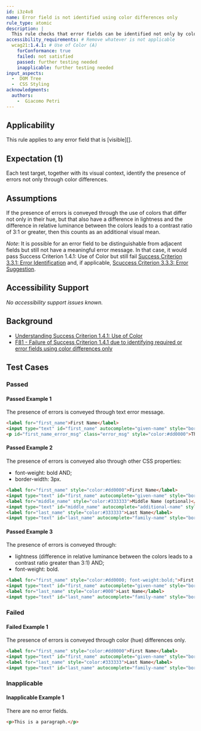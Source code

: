 ```yaml
---
id: i3z4v8
name: Error field is not identified using color differences only
rule_type: atomic
description: |
  This rule checks that error fields can be identified not only by color differences but through another visual means.
accessibility_requirements: # Remove whatever is not applicable
  wcag21:1.4.1: # Use of Color (A)
    forConformance: true
    failed: not satisfied
    passed: further testing needed
    inapplicable: further testing needed
input_aspects:
  -  DOM Tree
  -  CSS Styling
acknowledgments:
  authors:
    -  Giacomo Petri
---
```


## Applicability

This rule applies to any error field that is [visible][].

## Expectation (1)

Each test target, together with its visual context, identify the presence of errors not only through color differences.

## Assumptions

If the presence of errors is conveyed through the use of colors that differ not only in their hue, but that also have a difference in lightness and the difference in relative luminance between the colors leads to a contrast ratio of 3:1 or greater, then this counts as an additional visual mean.

*Note*: It is possible for an error field to be distinguishable from adjacent fields but still not have a meaningful error message. In that case, it would pass Success Criterion 1.4.1: Use of Color but still fail [Success Criterion 3.3.1: Error Identification](https://www.w3.org/WAI/WCAG21/Understanding/error-identification.html) and, if applicable, [Scuccess Criterion 3.3.3: Error Suggestion](https://www.w3.org/WAI/WCAG21/Understanding/error-suggestion.html).

## Accessibility Support

_No accessibility support issues known._

## Background

- [Understanding Success Criterion 1.4.1: Use of Color](https://www.w3.org/WAI/WCAG21/Understanding/use-of-color.html)
- [F81 - Failure of Success Criterion 1.4.1 due to identifying required or error fields using color differences only](https://www.w3.org/WAI/WCAG21/Techniques/failures/F81.html)

## Test Cases

### Passed

#### Passed Example 1

The presence of errors is conveyed through text error message.

```html
<label for="first_name">First Name</label>
<input type="text" id="first_name" autocomplete="given-name" style="border:1px solid #dd0000" aria-invalid="true" aria-describedby="first_name_error_msg">
<p id="first_name_error_msg" class="error_msg" style="color:#dd0000">This field is empty. Enter your first name.</p>
```

#### Passed Example 2

The presence of errors is conveyed also through other CSS properties:
- font-weight: bold AND;
- border-width: 3px.

```html
<label for="first_name" style="color:#dd0000">First Name</label>
<input type="text" id="first_name" autocomplete="given-name" style="border:3px solid #dd0000" aria-invalid="true">
<label for="middle_name" style="color:#333333">Middle Name (optional)</label>
<input type="text" id="middle_name" autocomplete="additional-name" style="border:1px solid #b0b0b0" value="Michael">
<label for="last_name" style="color:#333333">Last Name</label>
<input type="text" id="last_name" autocomplete="family-name" style="border:1px solid #b0b0b0" value="Doe">
```

#### Passed Example 3

The presence of errors is conveyed through:
- lightness (difference in relative luminance between the colors leads to a contrast ratio greater than 3:1) AND;
- font-weight: bold.

```html
<label for="first_name" style="color:#dd0000; font-weight:bold;">First Name</label>
<input type="text" id="first_name" autocomplete="given-name" style="border:1px solid #dd0000" aria-invalid="true">
<label for="last_name" style="color:#000">Last Name</label>
<input type="text" id="last_name" autocomplete="family-name" style="border:1px solid #000" value="Doe">
```

### Failed

#### Failed Example 1

The presence of errors is conveyed through color (hue) differences only.

```html
<label for="first_name" style="color:#dd0000">First Name</label>
<input type="text" id="first_name" autocomplete="given-name" style="border:1px solid #dd0000" aria-invalid="true">
<label for="last_name" style="color:#333333">Last Name</label>
<input type="text" id="last_name" autocomplete="family-name" style="border:1px solid #b0b0b0" value="Doe">
```

### Inapplicable

#### Inapplicable Example 1

There are no error fields.

```html
<p>This is a paragraph.</p>
```
